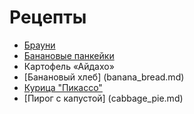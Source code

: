 # Рецепты

- [Брауни](brownie.md)
- [Банановые панкейки](banana.md)
- Картофель «Айдахо»
- [Банановый хлеб] (banana_bread.md)
- [Курица "Пикассо"](chicken.md)
- [Пирог с капустой] (cabbage_pie.md)